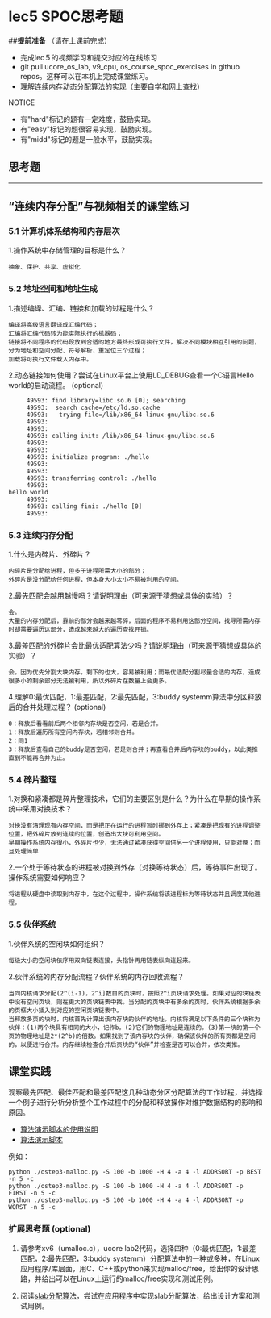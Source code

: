 # lec5 SPOC思考题

##**提前准备**
（请在上课前完成）

- 完成lec５的视频学习和提交对应的在线练习
- git pull ucore_os_lab, v9_cpu, os_course_spoc_exercises in github repos。这样可以在本机上完成课堂练习。
- 理解连续内存动态分配算法的实现（主要自学和网上查找）

NOTICE
- 有"hard"标记的题有一定难度，鼓励实现。
- 有"easy"标记的题很容易实现，鼓励实现。
- 有"midd"标记的题是一般水平，鼓励实现。


## 思考题
---

## “连续内存分配”与视频相关的课堂练习

### 5.1 计算机体系结构和内存层次

1.操作系统中存储管理的目标是什么？
```
抽象、保护、共享、虚拟化
```


### 5.2 地址空间和地址生成
1.描述编译、汇编、链接和加载的过程是什么？
```
编译将高级语言翻译成汇编代码；
汇编将汇编代码转为能实际执行的机器码；
链接将不同程序的代码段放到合适的地方最终形成可执行文件，解决不同模块相互引用的问题，分为地址和空间分配、符号解析、重定位三个过程；
加载将可执行文件载入内存中。
```

2.动态链接如何使用？尝试在Linux平台上使用LD_DEBUG查看一个C语言Hello world的启动流程。  (optional)
```
     49593:	find library=libc.so.6 [0]; searching
     49593:	 search cache=/etc/ld.so.cache
     49593:	  trying file=/lib/x86_64-linux-gnu/libc.so.6
     49593:	
     49593:	
     49593:	calling init: /lib/x86_64-linux-gnu/libc.so.6
     49593:	
     49593:	
     49593:	initialize program: ./hello
     49593:	
     49593:	
     49593:	transferring control: ./hello
     49593:	
hello world
     49593:	
     49593:	calling fini: ./hello [0]
     49593:	
```



### 5.3 连续内存分配
1.什么是内碎片、外碎片？
```
内碎片是分配给进程，但多于进程所需大小的部分；
外碎片是没分配给任何进程，但本身大小太小不易被利用的空间。
```
2.最先匹配会越用越慢吗？请说明理由（可来源于猜想或具体的实验）？
```
会。
大量的内存分配后，靠前的部分会越来越零碎，后面的程序不易利用这部分空间，找寻所需内存时却需要遍历这部分，造成越来越大的遍历查找开销。
```
3.最差匹配的外碎片会比最优适配算法少吗？请说明理由（可来源于猜想或具体的实验）？
```
会，因为优先分割大块内存，剩下的也大，容易被利用；而最优适配分割尽量合适的内存，造成很多小的剩余部分无法被利用，所以外碎片在数量上会更多。
```
4.理解0:最优匹配，1:最差匹配，2:最先匹配，3:buddy systemm算法中分区释放后的合并处理过程？ (optional)
```
0：释放后看看前后两个相邻内存块是否空闲，若是合并。
1：释放后遍历所有空闲内存块，若相邻则合并。
2：同1
3：释放后查看自己的buddy是否空闲，若是则合并；再查看合并后内存块的buddy，以此类推直到不能再合并为止。
```


### 5.4 碎片整理
1.对换和紧凑都是碎片整理技术，它们的主要区别是什么？为什么在早期的操作系统中采用对换技术？  
```
对换没有清理现有内存空间，而是把正在运行的进程暂时挪到外存上；紧凑是把现有的进程调整位置，把外碎片放到连续的位置，创造出大块可利用空间。
早期操作系统内存很小，外碎片也少，无法通过紧凑获得空间供另一个进程使用，只能对换；而且处理简单
```
2.一个处于等待状态的进程被对换到外存（对换等待状态）后，等待事件出现了。操作系统需要如何响应？
```
将进程从硬盘中读取到内存中，在这个过程中，操作系统将该进程标为等待状态并且调度其他进程。
```

### 5.5 伙伴系统
1.伙伴系统的空闲块如何组织？
```
每级大小的空闲块依序用双向链表连接，头指针再用链表纵向连起来。
```

2.伙伴系统的内存分配流程？伙伴系统的内存回收流程？
```
当向内核请求分配(2^(i-1)，2^i]数目的页块时，按照2^i页块请求处理。如果对应的块链表中没有空闲页块，则在更大的页块链表中找。当分配的页块中有多余的页时，伙伴系统根据多余的页框大小插入到对应的空闲页块链表中。
当释放多页的块时，内核首先计算出该内存块的伙伴的地址。内核将满足以下条件的三个块称为伙伴：(1)两个块具有相同的大小，记作b。(2)它们的物理地址是连续的。(3)第一块的第一个页的物理地址是2*(2^b)的倍数。如果找到了该内存块的伙伴，确保该伙伴的所有页都是空闲的，以便进行合并。内存继续检查合并后页块的“伙伴”并检查是否可以合并，依次类推。
```

## 课堂实践

观察最先匹配、最佳匹配和最差匹配这几种动态分区分配算法的工作过程，并选择一个例子进行分析分析整个工作过程中的分配和释放操作对维护数据结构的影响和原因。

  * [算法演示脚本的使用说明](https://github.com/chyyuu/os_tutorial_lab/blob/master/ostep/ostep3-malloc.md)
  * [算法演示脚本](https://github.com/chyyuu/os_tutorial_lab/blob/master/ostep/ostep3-malloc.py)

例如：
```
python ./ostep3-malloc.py -S 100 -b 1000 -H 4 -a 4 -l ADDRSORT -p BEST -n 5 -c
python ./ostep3-malloc.py -S 100 -b 1000 -H 4 -a 4 -l ADDRSORT -p FIRST -n 5 -c
python ./ostep3-malloc.py -S 100 -b 1000 -H 4 -a 4 -l ADDRSORT -p WORST -n 5 -c
```

### 扩展思考题 (optional)

1. 请参考xv6（umalloc.c），ucore lab2代码，选择四种（0:最优匹配，1:最差匹配，2:最先匹配，3:buddy systemm）分配算法中的一种或多种，在Linux应用程序/库层面，用C、C++或python来实现malloc/free，给出你的设计思路，并给出可以在Linux上运行的malloc/free实现和测试用例。


2. 阅读[slab分配算法](http://en.wikipedia.org/wiki/Slab_allocation)，尝试在应用程序中实现slab分配算法，给出设计方案和测试用例。
